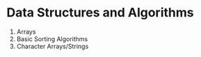 # Data Structures and Algorithms

01. Arrays
02. Basic Sorting Algorithms
03. Character Arrays/Strings